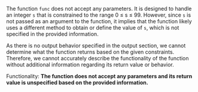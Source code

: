 The function `func` does not accept any parameters. It is designed to handle an integer `s` that is constrained to the range 0 ≤ s ≤ 99. However, since `s` is not passed as an argument to the function, it implies that the function likely uses a different method to obtain or define the value of `s`, which is not specified in the provided information. 

As there is no output behavior specified in the output section, we cannot determine what the function returns based on the given constraints. Therefore, we cannot accurately describe the functionality of the function without additional information regarding its return value or behavior.

Functionality: **The function does not accept any parameters and its return value is unspecified based on the provided information.**